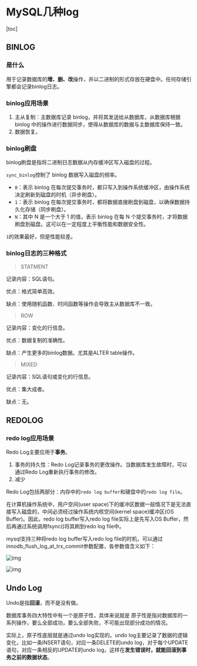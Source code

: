 # MySQL几种log

[toc]



## BINLOG

### 是什么

用于记录数据库的**增、删、改**操作，并以二进制的形式存放在硬盘中。任何存储引擎都会记录binlog日志。

### binlog应用场景

1. 主从复制：主数据库记录 binlog，并将其发送给从数据库，从数据库根据 binlog 中的操作进行数据同步，使得从数据库的数据与主数据库保持一致。
2. 数据恢复。



### binlog刷盘

binlog刷盘是指将二进制日志数据从内存缓冲区写入磁盘的过程。

`sync_binlog`控制了 binlog 数据写入磁盘的频率。

- `0`：表示 binlog 在每次提交事务时，都只写入到操作系统缓冲区，由操作系统决定刷新到磁盘的时机（异步刷盘）。
- `1`：表示 binlog 在每次提交事务时，都将数据直接刷盘到磁盘，以确保数据持久化存储（同步刷盘）。
- `N`：其中 N 是一个大于 1 的值，表示 binlog 在每 N 个提交事务时，才将数据刷盘到磁盘。这可以在一定程度上平衡性能和数据安全性。

`1`的效果最好，但是性能较差。



### binlog日志的三种格式

> STATMENT

记录内容：SQL语句。

优点：格式简单高效。

缺点：使用随机函数、时间函数等操作会导致主从数据库不一致。



> ROW

记录内容：变化的行信息。

优点：数据复制的准确性。

缺点：产生更多的binlog数据。尤其是ALTER table操作。



> MIXED

记录内容：SQL语句或变化的行信息。

优点：集大成者。

缺点：无。



## REDOLOG

### redo log应用场景

Redo Log主要应用于**事务**。

1. 事务的持久性：Redo Log记录事务的更改操作。当数据库发生故障时，可以通过Redo Log重新执行事务的修改。
2. 减少



Redo Log包括两部分：内存中的`redo log buffer`和硬盘中的`redo log file`。

在计算机操作系统中，用户空间(user space)下的缓冲区数据一般情况下是无法直接写入磁盘的，中间必须经过操作系统内核空间(kernel space)缓冲区(OS Buffer)。因此，redo log buffer写入redo log file实际上是先写入OS Buffer，然后再通过系统调用fsync()将其刷到redo log file中。



mysql支持三种将redo log buffer写入redo log file的时机，可以通过innodb_flush_log_at_trx_commit参数配置，各参数值含义如下：

![img](https://pic4.zhimg.com/80/v2-213622cb332c35e77eea6667a471d8ef_1440w.webp)

![img](https://figurebed-1309161819.cos.ap-nanjing.myqcloud.com/typora/v2-41365bae03d3607ea95ff74246356a99_1440w.webp)





## Undo Log

Undo是指**回滚**，而不是没有做。

数据库事务四大特性中有一个是原子性，具体来说就是 原子性是指对数据库的一系列操作，要么全部成功，要么全部失败，不可能出现部分成功的情况。

实际上，原子性底层就是通过undo log实现的。undo log主要记录了数据的逻辑变化，比如一条INSERT语句，对应一条DELETE的undo log，对于每个UPDATE语句，对应一条相反的UPDATE的undo log，这样在**发生错误时，就能回滚到事务之前的数据状态**。
